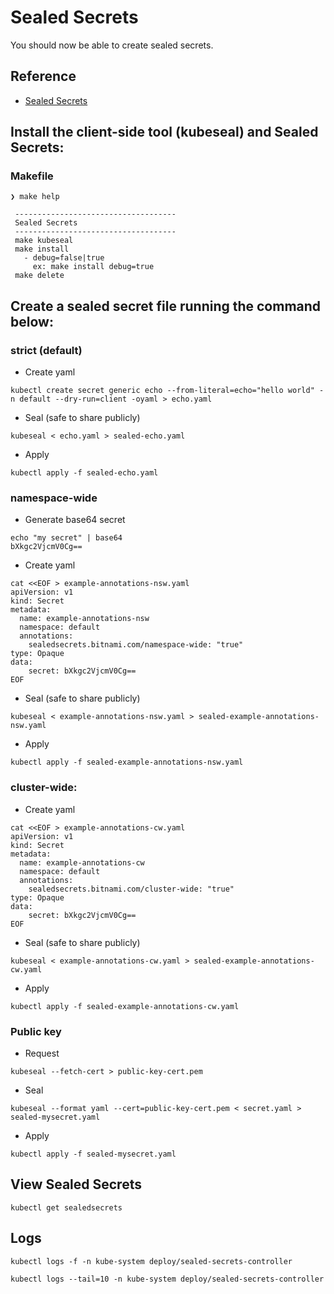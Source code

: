 # Sealed Secrets

You should now be able to create sealed secrets.

## Reference
* [Sealed Secrets](https://github.com/bitnami-labs/sealed-secrets)

## Install the client-side tool (kubeseal) and Sealed Secrets:
### Makefile 

```
❯ make help 

 ------------------------------------
 Sealed Secrets
 ------------------------------------
 make kubeseal
 make install
   - debug=false|true
     ex: make install debug=true
 make delete
```

## Create a sealed secret file running the command below:
### strict (default)
- Create yaml
```
kubectl create secret generic echo --from-literal=echo="hello world" -n default --dry-run=client -oyaml > echo.yaml
```
- Seal (safe to share publicly)
```
kubeseal < echo.yaml > sealed-echo.yaml
```
- Apply
```
kubectl apply -f sealed-echo.yaml
```
### namespace-wide

- Generate base64 secret
```
echo "my secret" | base64   
bXkgc2VjcmV0Cg==
```
- Create yaml
```
cat <<EOF > example-annotations-nsw.yaml
apiVersion: v1
kind: Secret
metadata:
  name: example-annotations-nsw
  namespace: default
  annotations:
    sealedsecrets.bitnami.com/namespace-wide: "true"
type: Opaque
data:
    secret: bXkgc2VjcmV0Cg==
EOF
```
- Seal (safe to share publicly)
```
kubeseal < example-annotations-nsw.yaml > sealed-example-annotations-nsw.yaml
```
- Apply
```
kubectl apply -f sealed-example-annotations-nsw.yaml
```
### cluster-wide:
- Create yaml
```
cat <<EOF > example-annotations-cw.yaml
apiVersion: v1
kind: Secret
metadata:
  name: example-annotations-cw
  namespace: default
  annotations:
    sealedsecrets.bitnami.com/cluster-wide: "true"
type: Opaque
data:
    secret: bXkgc2VjcmV0Cg==
EOF
```
- Seal (safe to share publicly)
```
kubeseal < example-annotations-cw.yaml > sealed-example-annotations-cw.yaml
```
- Apply
```
kubectl apply -f sealed-example-annotations-cw.yaml
```
### Public key
- Request 
```
kubeseal --fetch-cert > public-key-cert.pem
```
- Seal
```
kubeseal --format yaml --cert=public-key-cert.pem < secret.yaml > sealed-mysecret.yaml
```
- Apply
```
kubectl apply -f sealed-mysecret.yaml
```
## View Sealed Secrets
```
kubectl get sealedsecrets
```

## Logs
```
kubectl logs -f -n kube-system deploy/sealed-secrets-controller

kubectl logs --tail=10 -n kube-system deploy/sealed-secrets-controller
```
